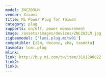 ```yaml
---
model: ZNCZ03LM
vendor: Xiaomi
title: Mi Power Plug for Taiwan 
category: plug
supports: on/off, power measurement
image: /assets/images/devices/ZNCZ03LM.jpg
zigbeemodel: ['lumi.plug.mitw01']
compatible: [z2m, deconz, zha, tasmota]
tasmota: lumi.plug
mlink: 
link: http://buy.mi.com/tw/item/3181200022
link2: 
link3: 
---
```


